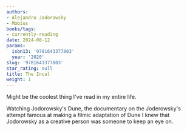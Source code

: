 ```yaml
---
authors:
- Alejandro Jodorowsky
- Mœbius
books/tags:
- currently-reading
date: 2024-08-12
params:
  isbn13: '9781643377803'
  year: '2020'
slug: '9781643377803'
star_rating: null
title: The Incal
weight: 1
---
```


Might be the coolest thing I've read in my entire life.

Watching Jodorowsky's Dune, the documentary on the Joderowsky's attempt famous at making a filmic adaptation of Dune I knew that Jodorowsky as a creative person was someone to keep an eye on.


<!--more-->